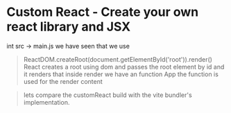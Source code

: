# Custom React - Create your own react library and JSX

int src -> main.js we have seen that we use 

> ReactDOM.createRoot(document.getElementById('root')).render() 
React creates a root using dom and passes the root element by id and it renders that
> inside render we have an function App
the function is used for the render content

> lets compare the customReact build with the vite bundler's implementation. 

